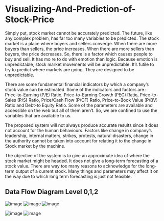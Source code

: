 # Visualizing-And-Prediction-of-Stock-Price

Simply put, stock market cannot be accurately predicted. The future, like any complex problem, has far too many variables to be predicted. The stock market is a place where buyers and sellers converge. When there are more buyers than sellers, the price increases. When there are more sellers than buyers, the price decreases. So, there is a factor which causes people to buy and sell. It has mo re to do with emotion than logic. Because emotion is unpredictable, stock market movements will be unpredictable. It’s futile to try to predict where markets are going. They are designed to be unpredictable.

There are some fundamental financial indicators by which a company’s stock value can be estimated. Some of the indicators and factors are : Price-to-Earning (P/E) Ratio, Price-to-Earning Growth (PEG) Ratio, Price-to-Sales (P/S) Ratio,
Price/Cash Flow (P/CF) Ratio, Price-to-Book Value (P/BV) Ratio and Debt-to Equity Ratio. Some of the parameters are available and accessible on the web but all of them aren’t. So, we are confined to use the variables that are available to us.

The proposed system will not always produce accurate results since it does not account for the human behaviours. Factors like change in company’s leadership, internal matters, strikes, protests, natural disasters, change in the authority cannot be taken into account for relating it to the change in Stock market by the machine.

The objective of the system is to give an approximate idea of where the stock market might be headed. It does not give a long-term forecasting of a stock value. There are way too many reasons to acknowledge for the long-term output of a current stock.
Many things and parameters may affect it on the way due to which long term forecasting is just not feasible.

## Data Flow Diagram Level 0,1,2
![image](https://user-images.githubusercontent.com/72342649/215038264-06ae0e59-e073-4826-9cca-c77d4680d2be.png)
![image](https://user-images.githubusercontent.com/72342649/215037930-f9b7593b-7de7-4938-8b51-3064aec4417a.png)
![image](https://user-images.githubusercontent.com/72342649/215037953-b21da70d-1436-445b-bee0-db378ad92953.png)

![image](https://user-images.githubusercontent.com/72342649/215037413-59063248-5f32-482e-9d2c-71607396c5aa.png)
![image](https://user-images.githubusercontent.com/72342649/215037650-6c3bb639-a54c-488c-b6b2-f3bebb07ead5.png)

